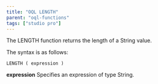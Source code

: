 ```yaml
---
title: "OQL LENGTH"
parent: "oql-functions"
tags: ["studio pro"]
---
```



The LENGTH function returns the length of a String value.

The syntax is as follows:

```
LENGTH ( expression )
```

**expression**
Specifies an expression of type String.
